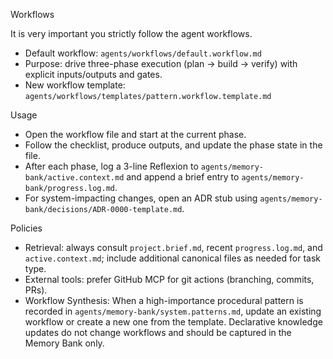 Workflows

It is very important you strictly follow the agent workflows.

- Default workflow: `agents/workflows/default.workflow.md`
- Purpose: drive three-phase execution (plan → build → verify) with explicit inputs/outputs and gates.
- New workflow template: `agents/workflows/templates/pattern.workflow.template.md`

Usage
- Open the workflow file and start at the current phase.
- Follow the checklist, produce outputs, and update the phase state in the file.
- After each phase, log a 3-line Reflexion to `agents/memory-bank/active.context.md` and append a brief entry to `agents/memory-bank/progress.log.md`.
- For system-impacting changes, open an ADR stub using `agents/memory-bank/decisions/ADR-0000-template.md`.

Policies
- Retrieval: always consult `project.brief.md`, recent `progress.log.md`, and `active.context.md`; include additional canonical files as needed for task type.
- External tools: prefer GitHub MCP for git actions (branching, commits, PRs).
- Workflow Synthesis: When a high-importance procedural pattern is recorded in `agents/memory-bank/system.patterns.md`, update an existing workflow or create a new one from the template. Declarative knowledge updates do not change workflows and should be captured in the Memory Bank only.
